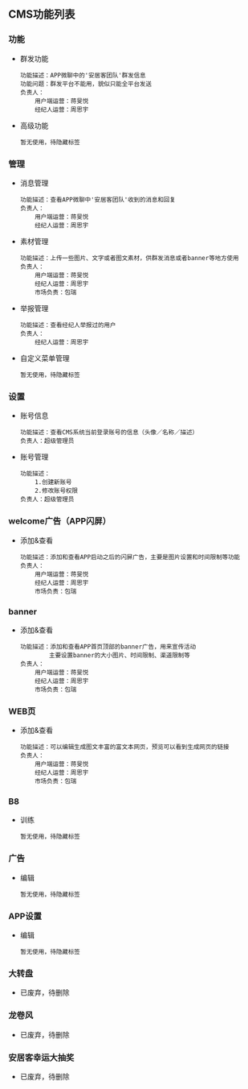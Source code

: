 ## CMS功能列表

### 功能
* 群发功能

    ```
    功能描述：APP微聊中的'安居客团队'群发信息   
    功能问题：群发平台不能用，貌似只能全平台发送
    负责人：
    	用户端运营：蒋旻悦
    	经纪人运营：周思宇
    ```
* 高级功能

    ```
    暂无使用，待隐藏标签
    ```

### 管理
* 消息管理

    ```
    功能描述：查看APP微聊中'安居客团队'收到的消息和回复
    负责人：
    	用户端运营：蒋旻悦
    	经纪人运营：周思宇
    ```
* 素材管理

    ```
    功能描述：上传一些图片、文字或者图文素材，供群发消息或者banner等地方使用
    负责人：
    	用户端运营：蒋旻悦
    	经纪人运营：周思宇
    	市场负责：包瑞
    
    ```
* 举报管理

    ```
    功能描述：查看经纪人举报过的用户
    负责人：
    	经纪人运营：周思宇
    ```
* 自定义菜单管理

    ```
    暂无使用，待隐藏标签
    ```

### 设置
* 账号信息

    ```
    功能描述：查看CMS系统当前登录账号的信息（头像／名称／描述）
    负责人：超级管理员
    ```
* 账号管理

    ```
    功能描述：
    	1.创建新账号
    	2.修改账号权限
    负责人：超级管理员
    ```

### welcome广告（APP闪屏）
* 添加&查看

    ```
    功能描述：添加和查看APP启动之后的闪屏广告，主要是图片设置和时间限制等功能
    负责人：
    	用户端运营：蒋旻悦
    	经纪人运营：周思宇
    	市场负责：包瑞
    ```

### banner
* 添加&查看

    ```
    功能描述：添加和查看APP首页顶部的banner广告，用来宣传活动
            主要设置banner的大小图片、时间限制、渠道限制等
    负责人：
    	用户端运营：蒋旻悦
    	经纪人运营：周思宇
    	市场负责：包瑞
    ```
    
### WEB页
* 添加&查看
    
    ```
    功能描述：可以编辑生成图文丰富的富文本网页，预览可以看到生成网页的链接
    负责人：
    	用户端运营：蒋旻悦
    	经纪人运营：周思宇
    	市场负责：包瑞
    ```
    
### B8
* 训练

    ```
    暂无使用，待隐藏标签
    ```

### 广告
* 编辑

    ```
    暂无使用，待隐藏标签
    ```

### APP设置
* 编辑

    ```
    暂无使用，待隐藏标签
    ```
    
### 大转盘
* 已废弃，待删除

### 龙卷风
* 已废弃，待删除

### 安居客幸运大抽奖
* 已废弃，待删除




    
